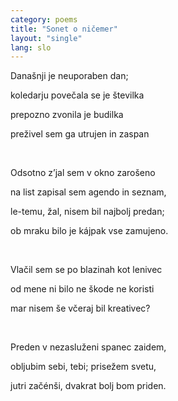 ```yaml
---
category: poems
title: "Sonet o ničemer"
layout: "single"
lang: slo
---
```


Današnji je neuporaben dan;

koledarju povečala se je številka

prepozno zvonila je budilka

preživel sem ga utrujen in zaspan

&nbsp;

Odsotno z’jal sem v okno zarošeno

na list zapisal sem agendo in seznam,

le-temu, žal, nisem bil najbolj predan;

ob mraku bilo je kájpak vse zamujeno.

&nbsp;

Vlačil sem se po blazinah kot lenivec

od mene ni bilo ne škode ne koristi

mar nisem še včeraj bil kreativec?

&nbsp;

Preden v nezasluženi spanec zaidem,

obljubim sebi, tebi; prisežem svetu,

jutri začénši, dvakrat bolj bom priden.
